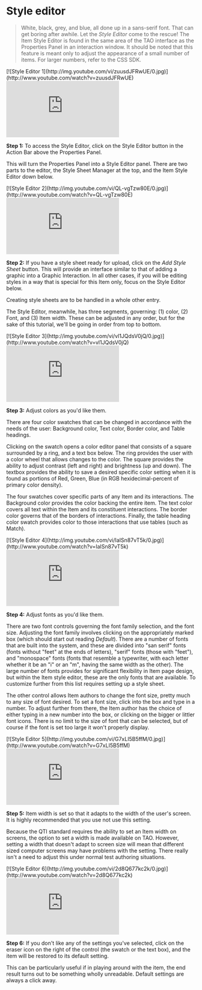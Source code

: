 # Style editor

>White, black, grey, and blue, all done up in a sans-serif font. That can get boring after awhile. Let the *Style Editor* come to the rescue! The Item Style Editor is found in the same area of the TAO interface as the Properties Panel in an interaction window. It should be noted that this feature is meant only to adjust the appearance of a small number of items. For larger numbers, refer to the CSS SDK.

<div class="hidden-video">
[![Style Editor 1](http://img.youtube.com/vi/zuusdJFRwUE/0.jpg)](http://www.youtube.com/watch?v=zuusdJFRwUE)
</div>
<div class='embed-container'>
<iframe src="https://www.youtube.com/embed/zuusdJFRwUE?rel=0" frameborder="0" allowfullscreen="true"></iframe>
</div>

**Step 1:**  To access the Style Editor, click on the Style Editor button in the Action Bar above the Properties Panel.

This will turn the Properties Panel into a Style Editor panel. There are two parts to the editor, the Style Sheet Manager at the top, and the Item Style Editor down below.

<div class="hidden-video">
[![Style Editor 2](http://img.youtube.com/vi/QL-vgTzw80E/0.jpg)](http://www.youtube.com/watch?v=QL-vgTzw80E)
</div>
<div class='embed-container'>
<iframe src="https://www.youtube.com/embed/QL-vgTzw80E?rel=0" frameborder="0" allowfullscreen="true"></iframe>
</div>

**Step 2:** If you have a style sheet ready for upload, click on the *Add Style Sheet* button. This will provide an interface similar to that of adding a graphic into a Graphic Interaction. In all other cases, if you will be editing styles in a way that is special for this Item only, focus on the Style Editor below.

Creating style sheets are to be handled in a whole other entry.

The Style Editor, meanwhile, has three segments, governing: (1) color, (2) Font, and (3) Item width. These can be adjusted in any order, but for the sake of this tutorial, we'll be going in order from top to bottom.

<div class="hidden-video">
[![Style Editor 3](http://img.youtube.com/vi/vl1JQdsV0jQ/0.jpg)](http://www.youtube.com/watch?v=vl1JQdsV0jQ)
</div>
<div class='embed-container'>
<iframe src="https://www.youtube.com/embed/vl1JQdsV0jQ?rel=0" frameborder="0" allowfullscreen="true"></iframe>
</div>

**Step 3:** Adjust colors as you'd like them.

There are four color swatches that can be changed in accordance with the needs of the user: Background color, Text color, Border color, and Table headings.

Clicking on the swatch opens a color editor panel that consists of a square surrounded by a ring, and a text box below. The ring provides the user with a color wheel that allows changes to the color. The square provides the ability to adjust contrast (left and right) and brightness (up and down). The textbox provides the ability to save a desired specific color setting when it is found as portions of Red, Green, Blue (in RGB hexidecimal-percent of primary color density).

The four swatches cover specific parts of any Item and its interactions. The Background color provides the color backing the entire item. The text color covers all text within the Item and its constituent interactions. The border color governs that of the borders of interactions. Finally, the table heading color swatch provides color to those interactions that use tables (such as Match).

<div class="hidden-video">
[![Style Editor 4](http://img.youtube.com/vi/IaISn87vT5k/0.jpg)](http://www.youtube.com/watch?v=IaISn87vT5k)
</div>
<div class='embed-container'>
<iframe src="https://www.youtube.com/embed/IaISn87vT5k?rel=0" frameborder="0" allowfullscreen="true"></iframe>
</div>

**Step 4:** Adjust fonts as you'd like them.

There are two font controls governing the font family selection, and the font size. Adjusting the font family involves clicking on the appropriately marked box (which should start out reading *Default*). There are a number of fonts that are built into the system, and these are divided into "san serif" fonts (fonts without "feet" at the ends of letters), "serif" fonts (those with "feet"), and "monospace" fonts (fonts that resemble a typewriter, with each letter whether it be an "i" or an "m", having the same width as the other). The large number of fonts provides for significant flexibility in Item page design, but within the Item style editor, these are the only fonts that are available. To customize further from this list requires setting up a style sheet.

The other control allows Item authors to change the font size, pretty much to any size of font desired. To set a font size, click into the box and type in a number. To adjust further from there, the Item author has the choice of either typing in a new number into the box, or clicking on the bigger or littler font icons. There is no limit to the size of font that can be selected, but of course if the font is set too large it won't properly display.

<div class="hidden-video">
[![Style Editor 5](http://img.youtube.com/vi/G7xLI5B5ffM/0.jpg)](http://www.youtube.com/watch?v=G7xLI5B5ffM)
</div>
<div class='embed-container'>
<iframe src="https://www.youtube.com/embed/G7xLI5B5ffM?rel=0" frameborder="0" allowfullscreen="true"></iframe>
</div>

**Step 5:** Item width is set so that it adapts to the width of the user's screen. It is highly recommended that you use not use this setting.

Because the QTI standard requires the ability to set an Item width on screens, the option to set a width is made available on TAO. However, setting a width that doesn't adapt to screen size will mean that different sized computer screens may have problems with the setting. There really isn't a need to adjust this under normal test authoring situations.

<div class="hidden-video">
[![Style Editor 6](http://img.youtube.com/vi/2d8Q677kc2k/0.jpg)](http://www.youtube.com/watch?v=2d8Q677kc2k)
</div>
<div class='embed-container'>
<iframe src="https://www.youtube.com/embed/2d8Q677kc2k?rel=0" frameborder="0" allowfullscreen="true"></iframe>
</div>

**Step 6:** If you don't like any of the settings you've selected, click on the eraser icon on the right of the control (the swatch or the text box), and the item will be restored to its default setting.

This can be particularly useful if in playing around with the item, the end result turns out to be something wholly unreadable. Default settings are always a click away.

